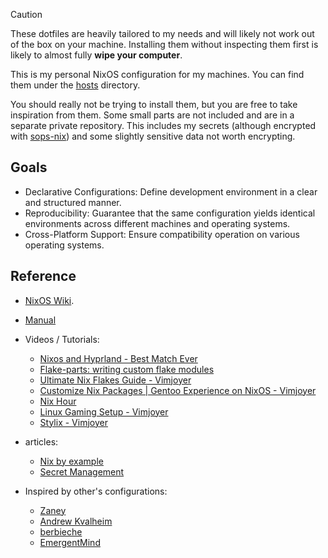 > [!CAUTION]
> These dotfiles are heavily tailored to my needs and will likely not work out
> of the box on your machine. Installing them without inspecting them first is
> likely to almost fully **wipe your computer**.

This is my personal NixOS configuration for my machines. You can find them under
the [hosts](hosts) directory.

You should really not be trying to install them, but you are free to take
inspiration from them. Some small parts are not included and are in a separate
private repository. This includes my secrets (although encrypted with
[sops-nix](https://github.com/Mic92/sops-nix)) and some slightly sensitive data
not worth encrypting.

## Goals

- Declarative Configurations: Define development environment in a clear and structured manner.
- Reproducibility: Guarantee that the same configuration yields identical environments across different machines and operating systems.
- Cross-Platform Support: Ensure compatibility operation on various operating systems.

## Reference

- [NixOS Wiki](https://wiki.nixos.org).
- [Manual](https://nixos.org/manual/nixos/stable/index.html)

- Videos / Tutorials:

  - [Nixos and Hyprland - Best Match Ever](https://www.youtube.com/watch?v=61wGzIv12Ds)
  - [Flake-parts: writing custom flake modules](https://www.vtimofeenko.com/posts/flake-parts-writing-custom-flake-modules/)
  - [Ultimate Nix Flakes Guide - Vimjoyer](https://www.youtube.com/watch?v=JCeYq72Sko0)
  - [Customize Nix Packages | Gentoo Experience on NixOS - Vimjoyer](https://www.youtube.com/watch?v=jHb7Pe7x1ZY)
  - [Nix Hour](https://www.youtube.com/results?search_query=nix+hour)
  - [Linux Gaming Setup - Vimjoyer](https://www.youtube.com/watch?v=qlfm3MEbqYA)
  - [Stylix - Vimjoyer](https://www.youtube.com/watch?v=ljHkWgBaQWU)

- articles:
  - [Nix by example](https://medium.com/@MrJamesFisher/nix-by-example-a0063a1a4c55)
  - [Secret Management](https://unmovedcentre.com/posts/secrets-management)

- Inspired by other's configurations:
  - [Zaney](https://gitlab.com/Zaney/zaneyos)
  - [Andrew Kvalheim](https://codeberg.org/AndrewKvalheim/configuration)
  - [berbieche](https://github.com/berbiche/dotfiles)
  - [EmergentMind](https://github.com/EmergentMind/nix-config)
